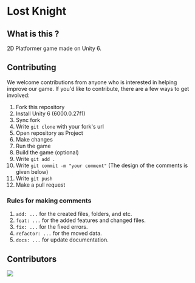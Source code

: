 # Lost Knight

## What is this ? 
2D Platformer game made on Unity 6.

## Contributing
We welcome contributions from anyone who is interested in helping improve our game. If you'd like to contribute, there are a few ways to get involved:
1. Fork this repository
2. Install Unity 6 (6000.0.27f1)
3. Sync fork
4. Write ```git clone``` with your fork's url
5. Open repository as Project
6. Make changes
7. Run the game
8. Build the game (optional)
9. Write ```git add .```
10. Write ```git commit -m "your comment"``` (The design of the comments is given below)
11. Write ```git push```
12. Make a pull request
    
### Rules for making comments
1) ```add: ...``` for the created files, folders, and etc.
2) ```feat: ...``` for the added features and changed files.
3) ```fix: ...``` for the fixed errors.
4) ```refactor: ...``` for the moved data.
5) ```docs: ...``` for update documentation.

## Contributors
<a href="https://github.com/tidmkhokhlov/Lost-Knight/graphs/contributors">
  <img src="https://contrib.rocks/image?repo=tidmkhokhlov/Lost-Knight" />
</a>

